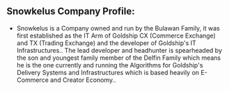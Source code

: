 ## Snowkelus Company Profile:

* Snowkelus is a Company owned and run by the Bulawan Family, it was first established as the IT Arm of Goldship CX (Commerce Exchange) and TX (Trading Exchange) and the developer of Goldship's IT Infrastructures.. The lead developer and headhunter is spearheaded by the son and youngest family member of the Delfin Family which means he is the one currently and running the Algorithms for Goldship's Delivery Systems and Infrastructures which is based heavily on E-Commerce and Creator Economy..
